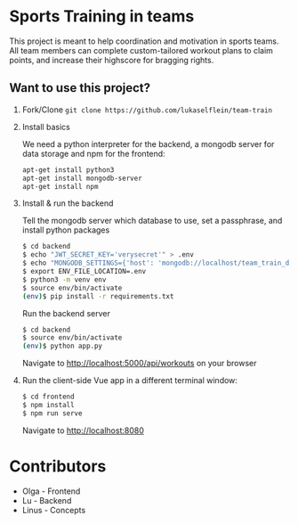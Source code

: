 # Sports Training in teams

This project is meant to help coordination and motivation in sports teams.
All team members can complete custom-tailored workout plans to claim points, and increase their highscore for bragging rights.


## Want to use this project?

1. Fork/Clone
    ```git clone https://github.com/lukaselflein/team-train```

1. Install basics

    We need a python interpreter for the backend, a mongodb server for data storage and npm for the frontend: 
    ``` sh
    apt-get install python3
    apt-get install mongodb-server    
    apt-get install npm    
    ```

1. Install & run the backend

    Tell the mongodb server which database to use, set a passphrase, and install python packages
    ```sh
    $ cd backend 
    $ echo "JWT_SECRET_KEY='verysecret'" > .env
    $ echo "MONGODB_SETTINGS={'host': 'mongodb://localhost/team_train_db'}" >> .env
    $ export ENV_FILE_LOCATION=.env
    $ python3 -m venv env
    $ source env/bin/activate
    (env)$ pip install -r requirements.txt
    ```
    Run the backend server
    ```sh
    $ cd backend     
    $ source env/bin/activate    
    (env)$ python app.py
    ```
    Navigate to [http://localhost:5000/api/workouts](http://localhost:5000/api/workouts) on your browser

1. Run the client-side Vue app in a different terminal window:

    ```sh
    $ cd frontend
    $ npm install
    $ npm run serve
    ```

    Navigate to [http://localhost:8080](http://localhost:8080)

# Contributors
* Olga - Frontend
* Lu - Backend
* Linus - Concepts
